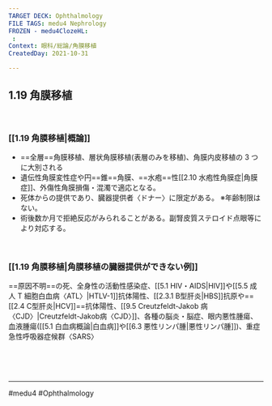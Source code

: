 ```yaml
---
TARGET DECK: Ophthalmology
FILE TAGS: medu4 Nephrology
FROZEN - medu4ClozeHL:
 : 
Context: 眼科/総論/角膜移植
CreatedDay: 2021-10-31

---
```


## 1.19 角膜移植

<br>

### [[1.19 角膜移植|概論]]
* ==全層==角膜移植、層状角膜移植(表層のみを移植)、角膜内皮移植の 3 つに大別される
* 遺伝性角膜変性症や円==錐==角膜、==水疱==性[[2.10 水疱性角膜症|角膜症]]、外傷性角膜損傷・混濁で適応となる。
* 死体からの提供であり、臓器提供者〈ドナー〉に限定がある。
※年齢制限はない。
* 術後数か月で拒絶反応がみられることがある。副腎皮質ステロイド点眼等により対応する。
 
<!--ID: 1636198864869-->


<br>

### [[1.19 角膜移植|角膜移植の臓器提供ができない例]]
==原因不明==の死、全身性の活動性感染症、[[5.1 HIV・AIDS|HIV]]や[[5.5 成人 T 細胞白血病〈ATL〉|HTLV-1]]抗体陽性、[[2.3.1 B型肝炎|HBS]]抗原や==[[2.4 C型肝炎|HCV]]==抗体陽性、[[9.5 Creutzfeldt-Jakob 病〈CJD〉|Creutzfeldt-Jakob病〈CJD〉]]、各種の脳炎・脳症、眼内悪性腫瘍、血液腫瘍([[5.1 白血病概論|白血病]]や[[6.3 悪性リンパ腫|悪性リンパ腫]])、重症急性呼吸器症候群〈SARS〉
<!--ID: 1636198864875-->






<br><br><br>

---
#medu4 #Ophthalmology 
